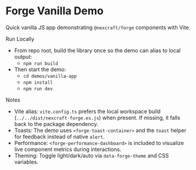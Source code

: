 Forge Vanilla Demo
===================

Quick vanilla JS app demonstrating `@nexcraft/forge` components with Vite.

Run Locally
- From repo root, build the library once so the demo can alias to local output:
  - `npm run build`
- Then start the demo:
  - `cd demos/vanilla-app`
  - `npm install`
  - `npm run dev`

Notes
- Vite alias: `vite.config.ts` prefers the local workspace build (`../../dist/nexcraft-forge.es.js`) when present. If missing, it falls back to the package dependency.
- Toasts: The demo uses `<forge-toast-container>` and the `toast` helper for feedback instead of native `alert`.
- Performance: `<forge-performance-dashboard>` is included to visualize live component metrics during interactions.
- Theming: Toggle light/dark/auto via `data-forge-theme` and CSS variables.

